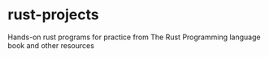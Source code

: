 # rust-projects
Hands-on rust programs for practice from The Rust Programming language book and other resources
